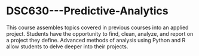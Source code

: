 # DSC630---Predictive-Analytics
This course assembles topics covered in previous courses into an applied project. Students have the opportunity to find, clean, analyze, and report on a project they define. Advanced methods of analysis using Python and R allow students to delve deeper into their projects.
